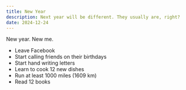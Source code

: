 ```yaml
---
title: New Year
description: Next year will be different. They usually are, right?
date: 2024-12-24
---
```

New year. New me.

- Leave Facebook
- Start calling friends on their birthdays
- Start hand writing letters
- Learn to cook 12 new dishes
- Run at least 1000 miles (1609 km)
- Read 12 books
